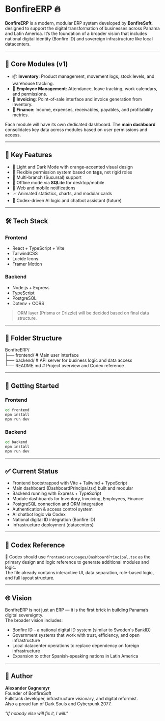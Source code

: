 # BonfireERP 🔥

**BonfireERP** is a modern, modular ERP system developed by **BonfireSoft**, designed to support the digital transformation of businesses across Panama and Latin America. It’s the foundation of a broader vision that includes national digital identity (Bonfire ID) and sovereign infrastructure like local datacenters.

---

## 🧩 Core Modules (v1)

- 📦 **Inventory**: Product management, movement logs, stock levels, and warehouse tracking.
- 👥 **Employee Management**: Attendance, leave tracking, work calendars, and permissions.
- 🧾 **Invoicing**: Point-of-sale interface and invoice generation from inventory.
- 💸 **Finance**: Income, expenses, receivables, payables, and profitability metrics.

Each module will have its own dedicated dashboard. The **main dashboard** consolidates key data across modules based on user permissions and access.

---

## 🧠 Key Features

- 🌙 Light and Dark Mode with orange-accented visual design  
- 🔐 Flexible permission system based on **tags**, not rigid roles  
- 📍 Multi-branch (Sucursal) support  
- 📡 Offline mode via **SQLite** for desktop/mobile  
- 🔔 Web and mobile notifications  
- 📈 Animated statistics, charts, and modular cards  
- 🤖 Codex-driven AI logic and chatbot assistant (future)  

---

## 🛠️ Tech Stack

### Frontend

- React + TypeScript + Vite  
- TailwindCSS  
- Lucide Icons  
- Framer Motion  

### Backend

- Node.js + Express  
- TypeScript  
- PostgreSQL  
- Dotenv + CORS  

> ORM layer (Prisma or Drizzle) will be decided based on final data structure.

---

## 📁 Folder Structure

BonfireERP/  
├── frontend/ # Main user interface  
├── backend/ # API server for business logic and data access  
└── README.md # Project overview and Codex reference

---

## 🚀 Getting Started

### Frontend

```bash
cd frontend
npm install
npm run dev
```

### Backend

```bash
cd backend
npm install
npm run dev
```

---

## ✅ Current Status

- Frontend bootstrapped with Vite + Tailwind + TypeScript
- Main dashboard (DashboardPrincipal.tsx) built and modular
- Backend running with Express + TypeScript
- Module dashboards for Inventory, Invoicing, Employees, Finance
- PostgreSQL connection and ORM integration
- Authentication & access control system
- AI chatbot logic via Codex
- National digital ID integration (Bonfire ID)
- Infrastructure deployment (datacenters)

---

## 🤖 Codex Reference

📌 Codex should use `frontend/src/pages/DashboardPrincipal.tsx` as the primary design and logic reference to generate additional modules and logic.  
The file already contains interactive UI, data separation, role-based logic, and full layout structure.

---

## 🌐 Vision

BonfireERP is not just an ERP — it is the first brick in building Panama’s digital sovereignty.  
The broader vision includes:

- Bonfire ID – a national digital ID system (similar to Sweden's BankID)
- Government systems that work with trust, efficiency, and open infrastructure
- Local datacenter operations to replace dependency on foreign infrastructure
- Expansion to other Spanish-speaking nations in Latin America

---

## 👤 Author

**Alexander Gagnemyr**  
Founder of BonfireSoft  
Fullstack developer, infrastructure visionary, and digital reformist.  
Also a proud fan of Dark Souls and Cyberpunk 2077.  

_"If nobody else will fix it, I will."_